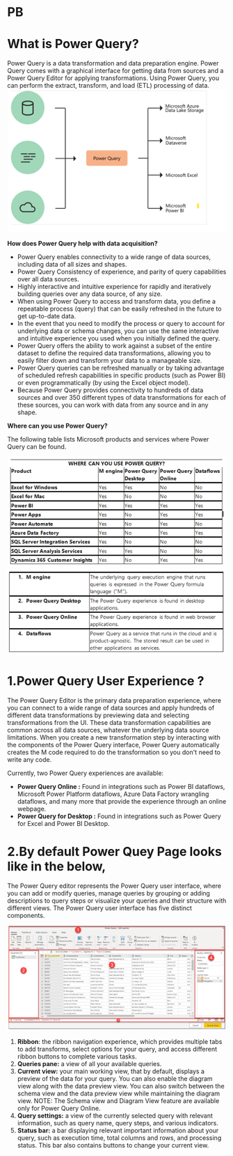 # PB

# What is Power Query?
 Power Query is a data transformation and data preparation engine. Power Query comes with a graphical interface for getting data from sources and a Power Query Editor for applying transformations.
Using Power Query, you can perform the extract, transform, and load (ETL) processing of data.
![](2022-03-03-16-36-12.png)

**How does Power Query help with data acquisition?**
-	Power Query enables connectivity to a wide range of data sources, including data of all sizes and shapes.
-	Power Query Consistency of experience, and parity of query capabilities over all data sources.
-	Highly interactive and intuitive experience for rapidly and iteratively building queries over any data source, of any size.
-	When using Power Query to access and transform data, you define a repeatable process (query) that can be easily refreshed in the future to get up-to-date data.
-	In the event that you need to modify the process or query to account for underlying data or schema changes, you can use the same interactive and intuitive experience you used when you initially defined the query.
-	Power Query offers the ability to work against a subset of the entire dataset to define the required data transformations, allowing you to easily filter down and transform your data to a manageable size.
-	Power Query queries can be refreshed manually or by taking advantage of scheduled refresh capabilities in specific products (such as Power BI) or even programmatically (by using the Excel object model).
-	Because Power Query provides connectivity to hundreds of data sources and over 350 different types of data transformations for each of these sources, you can work with data from any source and in any shape.

**Where can you use Power Query?**

The following table lists Microsoft products and services where Power Query can be found.

![](2022-03-03-16-43-52.png)
![](2022-03-03-16-45-50.png)

# 1.Power Query User Experience ?
The Power Query Editor is the primary data preparation experience, where you can connect to a wide range of data sources and apply hundreds of different data transformations by previewing data and selecting transformations from the UI. These data transformation capabilities are common across all data sources, whatever the underlying data source limitations.
When you create a new transformation step by interacting with the components of the Power Query interface, Power Query automatically creates the M code required to do the transformation so you don't need to write any code.

Currently, two Power Query experiences are available:
- **Power Query Online :** Found in integrations such as Power BI dataflows, Microsoft Power Platform dataflows, Azure Data Factory wrangling dataflows, and many more that provide the experience through an online webpage.
- **Power Query for Desktop :** Found in integrations such as Power Query for Excel and Power BI Desktop.

# 2.By default Power Quey Page looks like in the below,
The Power Query editor represents the Power Query user interface, where you can add or modify queries, manage queries by grouping or adding descriptions to query steps or visualize your queries and their structure with different views. The Power Query user interface has five distinct components.

![](2022-03-03-16-51-40.png)

1.	**Ribbon**: the ribbon navigation experience, which provides multiple tabs to add transforms, select options for your query, and access different ribbon buttons to complete various tasks.
2.	**Queries pane:** a view of all your available queries.
3.	**Current view:** your main working view, that by default, displays a preview of the data for your query. You can also enable the diagram view along with the data preview view. You can also switch between the schema view and the data preview view while maintaining the diagram view.
NOTE: The Schema view and Diagram View feature are available only for Power Query Online.
4.	**Query settings:** a view of the currently selected query with relevant information, such as query name, query steps, and various indicators.
5.	**Status bar:** a bar displaying relevant important information about your query, such as execution time, total columns and rows, and processing status. This bar also contains buttons to change your current view.
